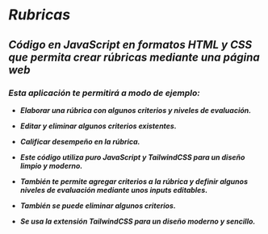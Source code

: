 # **_Rubricas_**

## **_Código en JavaScript en formatos HTML y CSS que permita crear rúbricas mediante una página web_**

### **_Esta aplicación te permitirá a modo de ejemplo:_**

- **_Elaborar una rúbrica con algunos criterios y niveles de evaluación._**
  
- **_Editar y eliminar algunos criterios existentes._**

- **_Calificar desempeño en la rúbrica._**
  
- **_Este código utiliza puro JavaScript y TailwindCSS para un diseño limpio y moderno._**

- **_También te permite agregar criterios a la rúbrica y definir algunos niveles de evaluación mediante unos inputs editables._**
  
- **_También se puede eliminar algunos criterios._**
  
- **_Se usa la extensión TailwindCSS para un diseño moderno y sencillo._**
